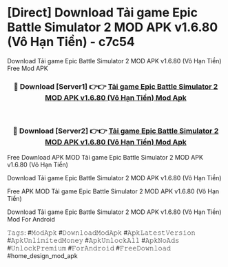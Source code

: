# [Direct] Download Tải game Epic Battle Simulator 2 MOD APK v1.6.80 (Vô Hạn Tiền) - c7c54
Download Tải game Epic Battle Simulator 2 MOD APK v1.6.80 (Vô Hạn Tiền) Free Mod APK

<div align="center">
<h3>🔴 Download [Server1] 👉👉 <a href="https://apk-comot.site?title=Tải_game_Epic_Battle_Simulator_2_MOD_APK_v1.6.80_(Vô_Hạn_Tiền)">Tải game Epic Battle Simulator 2 MOD APK v1.6.80 (Vô Hạn Tiền) Mod Apk</a></h3><br>

<h3>🔴 Download [Server2] 👉👉 <a href="https://apk-comot.site?title=Tải_game_Epic_Battle_Simulator_2_MOD_APK_v1.6.80_(Vô_Hạn_Tiền)">Tải game Epic Battle Simulator 2 MOD APK v1.6.80 (Vô Hạn Tiền) Mod Apk</a></h3>
</div>


Free Download APK MOD Tải game Epic Battle Simulator 2 MOD APK v1.6.80 (Vô Hạn Tiền)

Download Tải game Epic Battle Simulator 2 MOD APK v1.6.80 (Vô Hạn Tiền) 

Free APK MOD Tải game Epic Battle Simulator 2 MOD APK v1.6.80 (Vô Hạn Tiền) 

Download Tải game Epic Battle Simulator 2 MOD APK v1.6.80 (Vô Hạn Tiền) Mod For Android

𝚃𝚊𝚐𝚜: #𝙼𝚘𝚍𝙰𝚙𝚔 #𝙳𝚘𝚠𝚗𝚕𝚘𝚊𝚍𝙼𝚘𝚍𝙰𝚙𝚔 #𝙰𝚙𝚔𝙻𝚊𝚝𝚎𝚜𝚝𝚅𝚎𝚛𝚜𝚒𝚘𝚗 #𝙰𝚙𝚔𝚄𝚗𝚕𝚒𝚖𝚒𝚝𝚎𝚍𝙼𝚘𝚗𝚎𝚢 #𝙰𝚙𝚔𝚄𝚗𝚕𝚘𝚌𝚔𝙰𝚕𝚕 #𝙰𝚙𝚔𝙽𝚘𝙰𝚍𝚜 #𝚄𝚗𝚕𝚘𝚌𝚔𝙿𝚛𝚎𝚖𝚒𝚞𝚖 #𝙵𝚘𝚛𝙰𝚗𝚍𝚛𝚘𝚒𝚍 #𝙵𝚛𝚎𝚎𝙳𝚘𝚠𝚗𝚕𝚘𝚊𝚍 #home_design_mod_apk